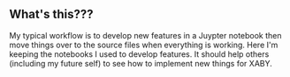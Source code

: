 ## What's this???

My typical workflow is to develop new features in a Juypter notebook then move things over to the source files when everything is working. Here I'm keeping the notebooks I used to develop features. It should help others (including my future self) to see how to implement new things for XABY.
